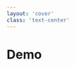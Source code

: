 ```yaml
---
layout: 'cover'
class: 'text-center'
---
```


# Demo

<!-- 
**Accuracy**: (TN + TP) / (TN + FP + TP + FN)
    -> Geeignet, wenn Kosten für TP + TN Ergebnisse hoch sind
**Precision**: TP / (TP + FP)
    -> Geeignet, wenn Kosten für FP Ergebnisse hoch sind (z. B. Spamerkennung).
**Recall**: TP / (TP + FN)
    -> Geeignet, wenn die Kosten für FN Ergebnisse hoch sind (z. B. Betrugserkennung)
**F1-Score**: 2 x ((Precision * Recall) / (Precision + Recall))
    -> Geeignet, wenn Kosten für FP + FN Ergebnisse hoch sind
-->
